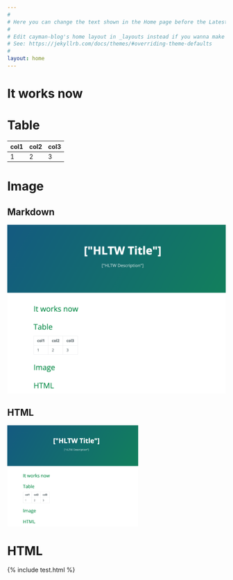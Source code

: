 ```yaml
---
#
# Here you can change the text shown in the Home page before the Latest Posts section.
#
# Edit cayman-blog's home layout in _layouts instead if you wanna make some changes
# See: https://jekyllrb.com/docs/themes/#overriding-theme-defaults
#
layout: home
---
```


# It works now

# Table

| col1 | col2      |col3 |  
|------------------|------------|----------------------| 
|1|2|3|

# Image

## Markdown

![image](output/image.png)

## HTML

<img align = "center" src="output/image.png" width="60%" height="60%"> 

# HTML

{% include test.html %}